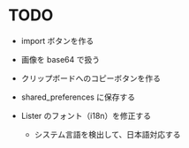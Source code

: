 # TODO

- import ボタンを作る
- 画像を base64 で扱う
- クリップボードへのコピーボタンを作る
- shared_preferences に保存する

- Lister のフォント（i18n）を修正する
  - システム言語を検出して、日本語対応する